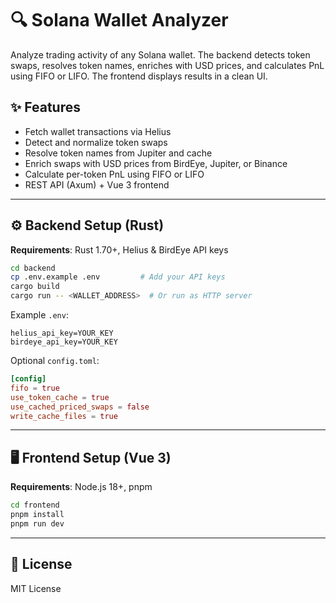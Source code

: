 # 🔍 Solana Wallet Analyzer

Analyze trading activity of any Solana wallet. The backend detects token swaps, resolves token names, enriches with USD prices, and calculates PnL using FIFO or LIFO. The frontend displays results in a clean UI.

## ✨ Features

- Fetch wallet transactions via Helius
- Detect and normalize token swaps
- Resolve token names from Jupiter and cache
- Enrich swaps with USD prices from BirdEye, Jupiter, or Binance
- Calculate per-token PnL using FIFO or LIFO
- REST API (Axum) + Vue 3 frontend

---

## ⚙️ Backend Setup (Rust)

**Requirements**: Rust 1.70+, Helius & BirdEye API keys

```bash
cd backend
cp .env.example .env         # Add your API keys
cargo build
cargo run -- <WALLET_ADDRESS>  # Or run as HTTP server
```

Example `.env`:
```
helius_api_key=YOUR_KEY
birdeye_api_key=YOUR_KEY
```

Optional `config.toml`:
```toml
[config]
fifo = true
use_token_cache = true
use_cached_priced_swaps = false
write_cache_files = true
```

---

## 🖥 Frontend Setup (Vue 3)

**Requirements**: Node.js 18+, pnpm

```bash
cd frontend
pnpm install
pnpm run dev
```

---

## 📄 License

MIT License
